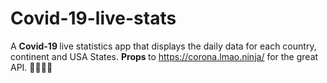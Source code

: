 # Covid-19-live-stats
A <b> Covid-19 </b> live statistics app that displays the daily data for each country, continent and USA States. <b> Props </b> to https://corona.lmao.ninja/  for the great API. 👏🏻👏🏻
